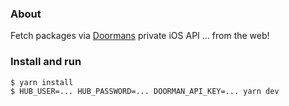 ### About

Fetch packages via [Doormans](https://www.doorman.co/) private iOS API ... from the web!

### Install and run

```sh
$ yarn install
$ HUB_USER=... HUB_PASSWORD=... DOORMAN_API_KEY=... yarn dev
```
